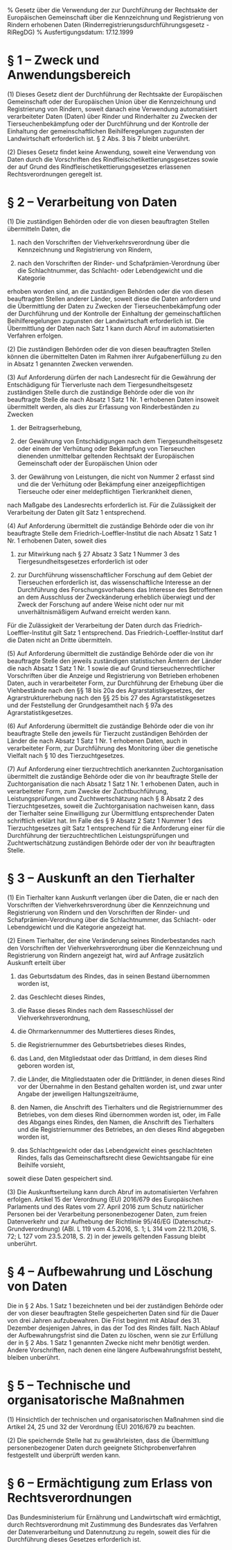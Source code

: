 % Gesetz über die Verwendung der zur Durchführung der Rechtsakte der Europäischen Gemeinschaft über die Kennzeichnung und Registrierung von Rindern erhobenen Daten  (Rinderregistrierungsdurchführungsgesetz - RiRegDG)
% Ausfertigungsdatum: 17.12.1999
 
# § 1 – Zweck und Anwendungsbereich

(1) Dieses Gesetz dient der Durchführung der Rechtsakte der Europäischen Gemeinschaft oder der Europäischen Union über die Kennzeichnung und Registrierung von Rindern, soweit danach eine Verwendung automatisiert verarbeiteter Daten (Daten) über Rinder und Rinderhalter zu Zwecken der Tierseuchenbekämpfung oder der Durchführung und der Kontrolle der Einhaltung der gemeinschaftlichen Beihilferegelungen zugunsten der Landwirtschaft erforderlich ist. § 2 Abs. 3 bis 7 bleibt unberührt.

(2) Dieses Gesetz findet keine Anwendung, soweit eine Verwendung von Daten durch die Vorschriften des Rindfleischetikettierungsgesetzes sowie der auf Grund des Rindfleischetikettierungsgesetzes erlassenen Rechtsverordnungen geregelt ist.

# § 2 – Verarbeitung von Daten

(1) Die zuständigen Behörden oder die von diesen beauftragten Stellen übermitteln Daten, die

1. nach den Vorschriften der Viehverkehrsverordnung über die Kennzeichnung und Registrierung von Rindern,

2. nach den Vorschriften der Rinder- und Schafprämien-Verordnung über die Schlachtnummer, das Schlacht- oder Lebendgewicht und die Kategorie

erhoben worden sind, an die zuständigen Behörden oder die von diesen beauftragten Stellen anderer Länder, soweit diese die Daten anfordern und die Übermittlung der Daten zu Zwecken der Tierseuchenbekämpfung oder der Durchführung und der Kontrolle der Einhaltung der gemeinschaftlichen Beihilferegelungen zugunsten der Landwirtschaft erforderlich ist. Die Übermittlung der Daten nach Satz 1 kann durch Abruf im automatisierten Verfahren erfolgen.

(2) Die zuständigen Behörden oder die von diesen beauftragten Stellen können die übermittelten Daten im Rahmen ihrer Aufgabenerfüllung zu den in Absatz 1 genannten Zwecken verwenden.

(3) Auf Anforderung dürfen der nach Landesrecht für die Gewährung der Entschädigung für Tierverluste nach dem Tiergesundheitsgesetz zuständigen Stelle durch die zuständige Behörde oder die von ihr beauftragte Stelle die nach Absatz 1 Satz 1 Nr. 1 erhobenen Daten insoweit übermittelt werden, als dies zur Erfassung von Rinderbeständen zu Zwecken

1. der Beitragserhebung,

2. der Gewährung von Entschädigungen nach dem Tiergesundheitsgesetz oder einem der Verhütung oder Bekämpfung von Tierseuchen dienenden unmittelbar geltenden Rechtsakt der Europäischen Gemeinschaft oder der Europäischen Union oder

3. der Gewährung von Leistungen, die nicht von Nummer 2 erfasst sind und die der Verhütung oder Bekämpfung einer anzeigepflichtigen Tierseuche oder einer meldepflichtigen Tierkrankheit dienen,

nach Maßgabe des Landesrechts erforderlich ist. Für die Zulässigkeit der Verarbeitung der Daten gilt Satz 1 entsprechend.

(4) Auf Anforderung übermittelt die zuständige Behörde oder die von ihr beauftragte Stelle dem Friedrich-Loeffler-Institut die nach Absatz 1 Satz 1 Nr. 1 erhobenen Daten, soweit dies

1. zur Mitwirkung nach § 27 Absatz 3 Satz 1 Nummer 3 des Tiergesundheitsgesetzes erforderlich ist oder

2. zur Durchführung wissenschaftlicher Forschung auf dem Gebiet der Tierseuchen erforderlich ist, das wissenschaftliche Interesse an der Durchführung des Forschungsvorhabens das Interesse des Betroffenen an dem Ausschluss der Zweckänderung erheblich überwiegt und der Zweck der Forschung auf andere Weise nicht oder nur mit unverhältnismäßigem Aufwand erreicht werden kann.

Für die Zulässigkeit der Verarbeitung der Daten durch das Friedrich-Loeffler-Institut gilt Satz 1 entsprechend. Das Friedrich-Loeffler-Institut darf die Daten nicht an Dritte übermitteln.

(5) Auf Anforderung übermittelt die zuständige Behörde oder die von ihr beauftragte Stelle den jeweils zuständigen statistischen Ämtern der Länder die nach Absatz 1 Satz 1 Nr. 1 sowie die auf Grund tierseuchenrechtlicher Vorschriften über die Anzeige und Registrierung von Betrieben erhobenen Daten, auch in verarbeiteter Form, zur Durchführung der Erhebung über die Viehbestände nach den §§ 18 bis 20a des Agrarstatistikgesetzes, der Agrarstrukturerhebung nach den §§ 25 bis 27 des Agrarstatistikgesetzes und der Feststellung der Grundgesamtheit nach § 97a des Agrarstatistikgesetzes.

(6) Auf Anforderung übermittelt die zuständige Behörde oder die von ihr beauftragte Stelle den jeweils für Tierzucht zuständigen Behörden der Länder die nach Absatz 1 Satz 1 Nr. 1 erhobenen Daten, auch in verarbeiteter Form, zur Durchführung des Monitoring über die genetische Vielfalt nach § 10 des Tierzuchtgesetzes.

(7) Auf Anforderung einer tierzuchtrechtlich anerkannten Zuchtorganisation übermittelt die zuständige Behörde oder die von ihr beauftragte Stelle der Zuchtorganisation die nach Absatz 1 Satz 1 Nr. 1 erhobenen Daten, auch in verarbeiteter Form, zum Zwecke der Zuchtbuchführung, Leistungsprüfungen und Zuchtwertschätzung nach § 8 Absatz 2 des Tierzuchtgesetzes, soweit die Zuchtorganisation nachweisen kann, dass der Tierhalter seine Einwilligung zur Übermittlung entsprechender Daten schriftlich erklärt hat. Im Falle des § 9 Absatz 2 Satz 1 Nummer 1 des Tierzuchtgesetzes gilt Satz 1 entsprechend für die Anforderung einer für die Durchführung der tierzuchtrechtlichen Leistungsprüfungen und Zuchtwertschätzung zuständigen Behörde oder der von ihr beauftragten Stelle.

# § 3 – Auskunft an den Tierhalter

(1) Ein Tierhalter kann Auskunft verlangen über die Daten, die er nach den Vorschriften der Viehverkehrsverordnung über die Kennzeichnung und Registrierung von Rindern und den Vorschriften der Rinder- und Schafprämien-Verordnung über die Schlachtnummer, das Schlacht- oder Lebendgewicht und die Kategorie angezeigt hat.

(2) Einem Tierhalter, der eine Veränderung seines Rinderbestandes nach den Vorschriften der Viehverkehrsverordnung über die Kennzeichnung und Registrierung von Rindern angezeigt hat, wird auf Anfrage zusätzlich Auskunft erteilt über

1. das Geburtsdatum des Rindes, das in seinen Bestand übernommen worden ist,

2. das Geschlecht dieses Rindes,

3. die Rasse dieses Rindes nach dem Rasseschlüssel der Viehverkehrsverordnung,

4. die Ohrmarkennummer des Muttertieres dieses Rindes,

5. die Registriernummer des Geburtsbetriebes dieses Rindes,

6. das Land, den Mitgliedstaat oder das Drittland, in dem dieses Rind geboren worden ist,

7. die Länder, die Mitgliedstaaten oder die Drittländer, in denen dieses Rind vor der Übernahme in den Bestand gehalten worden ist, und zwar unter Angabe der jeweiligen Haltungszeiträume,

8. den Namen, die Anschrift des Tierhalters und die Registriernummer des Betriebes, von dem dieses Rind übernommen worden ist, oder, im Falle des Abgangs eines Rindes, den Namen, die Anschrift des Tierhalters und die Registriernummer des Betriebes, an den dieses Rind abgegeben worden ist,

9. das Schlachtgewicht oder das Lebendgewicht eines geschlachteten Rindes, falls das Gemeinschaftsrecht diese Gewichtsangabe für eine Beihilfe vorsieht,

soweit diese Daten gespeichert sind.

(3) Die Auskunftserteilung kann durch Abruf im automatisierten Verfahren erfolgen. Artikel 15 der Verordnung (EU) 2016/679 des Europäischen Parlaments und des Rates vom 27. April 2016 zum Schutz natürlicher Personen bei der Verarbeitung personenbezogener Daten, zum freien Datenverkehr und zur Aufhebung der Richtlinie 95/46/EG (Datenschutz-Grundverordnung) (ABl. L 119 vom 4.5.2016, S. 1; L 314 vom 22.11.2016, S. 72; L 127 vom 23.5.2018, S. 2) in der jeweils geltenden Fassung bleibt unberührt.

# § 4 – Aufbewahrung und Löschung von Daten

Die in § 2 Abs. 1 Satz 1 bezeichneten und bei der zuständigen Behörde oder der von dieser beauftragten Stelle gespeicherten Daten sind für die Dauer von drei Jahren aufzubewahren. Die Frist beginnt mit Ablauf des 31. Dezember desjenigen Jahres, in das der Tod des Rindes fällt. Nach Ablauf der Aufbewahrungsfrist sind die Daten zu löschen, wenn sie zur Erfüllung der in § 2 Abs. 1 Satz 1 genannten Zwecke nicht mehr benötigt werden. Andere Vorschriften, nach denen eine längere Aufbewahrungsfrist besteht, bleiben unberührt.

# § 5 – Technische und organisatorische Maßnahmen

(1) Hinsichtlich der technischen und organisatorischen Maßnahmen sind die Artikel 24, 25 und 32 der Verordnung (EU) 2016/679 zu beachten.

(2) Die speichernde Stelle hat zu gewährleisten, dass die Übermittlung personenbezogener Daten durch geeignete Stichprobenverfahren festgestellt und überprüft werden kann.

# § 6 – Ermächtigung zum Erlass von Rechtsverordnungen

Das Bundesministerium für Ernährung und Landwirtschaft wird ermächtigt, durch Rechtsverordnung mit Zustimmung des Bundesrates das Verfahren der Datenverarbeitung und Datennutzung zu regeln, soweit dies für die Durchführung dieses Gesetzes erforderlich ist.
